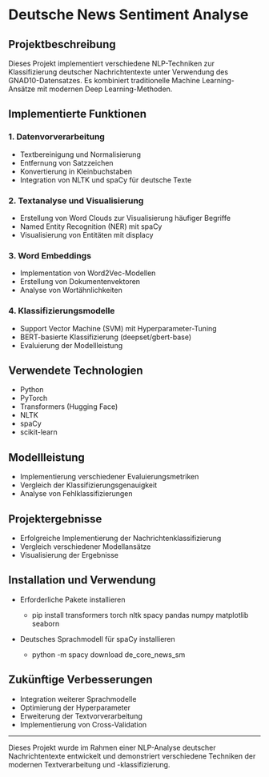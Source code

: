 # Deutsche News Sentiment Analyse 

## Projektbeschreibung

Dieses Projekt implementiert verschiedene NLP-Techniken zur Klassifizierung deutscher Nachrichtentexte unter Verwendung des GNAD10-Datensatzes. Es kombiniert traditionelle Machine Learning-Ansätze mit modernen Deep Learning-Methoden.

## Implementierte Funktionen

### 1. Datenvorverarbeitung

- Textbereinigung und Normalisierung
- Entfernung von Satzzeichen
- Konvertierung in Kleinbuchstaben
- Integration von NLTK und spaCy für deutsche Texte

### 2. Textanalyse und Visualisierung

- Erstellung von Word Clouds zur Visualisierung häufiger Begriffe
- Named Entity Recognition (NER) mit spaCy
- Visualisierung von Entitäten mit displacy

### 3. Word Embeddings

- Implementation von Word2Vec-Modellen
- Erstellung von Dokumentenvektoren
- Analyse von Wortähnlichkeiten

### 4. Klassifizierungsmodelle

- Support Vector Machine (SVM) mit Hyperparameter-Tuning
- BERT-basierte Klassifizierung (deepset/gbert-base)
- Evaluierung der Modellleistung

## Verwendete Technologien

- Python
- PyTorch
- Transformers (Hugging Face)
- NLTK
- spaCy
- scikit-learn

## Modellleistung

- Implementierung verschiedener Evaluierungsmetriken
- Vergleich der Klassifizierungsgenauigkeit
- Analyse von Fehlklassifizierungen

## Projektergebnisse

- Erfolgreiche Implementierung der Nachrichtenklassifizierung
- Vergleich verschiedener Modellansätze
- Visualisierung der Ergebnisse

## Installation und Verwendung
- Erforderliche Pakete installieren

  - pip install transformers torch nltk spacy pandas numpy matplotlib seaborn
- Deutsches Sprachmodell für spaCy installieren

    - python -m spacy download de_core_news_sm
 
## Zukünftige Verbesserungen

- Integration weiterer Sprachmodelle
- Optimierung der Hyperparameter
- Erweiterung der Textvorverarbeitung
- Implementierung von Cross-Validation
-------------------------------------------
Dieses Projekt wurde im Rahmen einer NLP-Analyse deutscher Nachrichtentexte entwickelt und demonstriert verschiedene Techniken der modernen Textverarbeitung und -klassifizierung.
